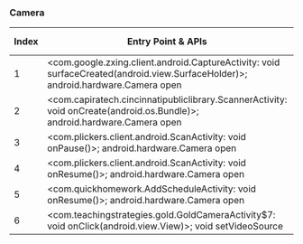 ### Camera
| Index | Entry Point & APIs | Screen shot | Resource id | Label |
| ------------- | ------------- | ------------- |-------------|-------------|
| 1 | <com.google.zxing.client.android.CaptureActivity: void surfaceCreated(android.view.SurfaceHolder)>; android.hardware.Camera open | ![](F:\COSMOS\output\py\Play_win8\Education\com.appypie.appypieb60234410cf3\com.google.zxing.client.android.CaptureActivity.png) |  | T |
| 2 | <com.capiratech.cincinnatipubliclibrary.ScannerActivity: void onCreate(android.os.Bundle)>; android.hardware.Camera open | ![](F:\COSMOS\output\py\Play_win8\Education\com.capiratech.cincinnatipubliclibrary\com.capiratech.cincinnatipubliclibrary.ScannerActivity.png) |  | T |
| 3 | <com.plickers.client.android.ScanActivity: void onPause()>; android.hardware.Camera open | ![](F:\COSMOS\output\py\Play_win8\Education\com.plickers.client.android\com.plickers.client.android.ScanActivity.png) |  | T |
| 4 | <com.plickers.client.android.ScanActivity: void onResume()>; android.hardware.Camera open | ![](F:\COSMOS\output\py\Play_win8\Education\com.plickers.client.android\com.plickers.client.android.ScanActivity.png) |  | T |
| 5 | <com.quickhomework.AddScheduleActivity: void onResume()>; android.hardware.Camera open | ![](F:\COSMOS\output\py\Play_win8\Education\com.quickhomework\com.quickhomework.AddScheduleActivity.png) |  | T |
| 6 | <com.teachingstrategies.gold.GoldCameraActivity$7: void onClick(android.view.View)>; void setVideoSource | ![](F:\COSMOS\output\py\Play_win8\Education\com.teachingstrategies.gold\com.teachingstrategies.gold.GoldCameraActivity.png) |  | T |
